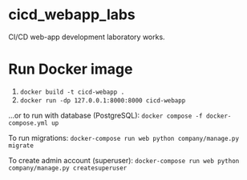 # cicd_webapp_labs
CI/CD web-app development laboratory works.

# Run Docker image
1. `docker build -t cicd-webapp .`
2. `docker run -dp 127.0.0.1:8000:8000 cicd-webapp`

...or to run with database (PostgreSQL):
`docker compose -f docker-compose.yml up`

To run migrations:
`docker-compose run web python company/manage.py migrate`

To create admin account (superuser):
`docker-compose run web python company/manage.py createsuperuser`
